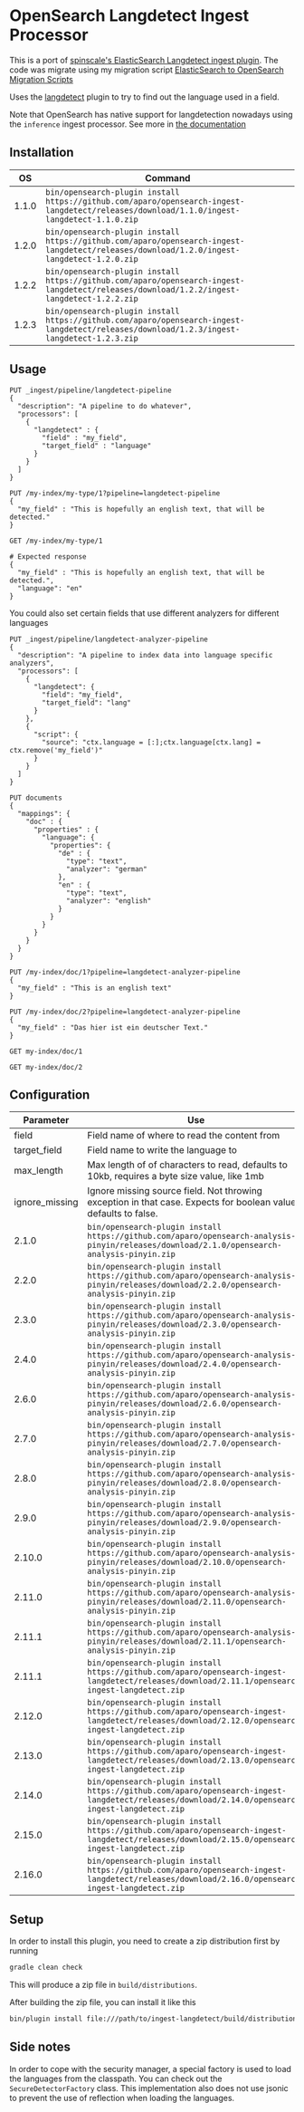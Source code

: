 # OpenSearch Langdetect Ingest Processor

This is a port of [spinscale's ElasticSearch Langdetect ingest plugin](https://github.com/spinscale/elasticsearch-ingest-langdetect).
The code was migrate using my migration script [ElasticSearch to OpenSearch Migration Scripts](https://github.com/aparo/elasticsearch-opensearch-migration-scripts)

Uses the [langdetect](https://github.com/YouCruit/language-detection/) plugin to try to find out the language used in a field.

Note that OpenSearch has native support for langdetection nowadays using the
`inference` ingest processor. See more in
[the documentation](https://www.elastic.co/guide/en/machine-learning/current/ml-lang-ident.html)

## Installation

| OS    | Command |
| ----- | ------- |
| 1.1.0 | `bin/opensearch-plugin install https://github.com/aparo/opensearch-ingest-langdetect/releases/download/1.1.0/ingest-langdetect-1.1.0.zip` |
| 1.2.0 | `bin/opensearch-plugin install https://github.com/aparo/opensearch-ingest-langdetect/releases/download/1.2.0/ingest-langdetect-1.2.0.zip` |
| 1.2.2 | `bin/opensearch-plugin install https://github.com/aparo/opensearch-ingest-langdetect/releases/download/1.2.2/ingest-langdetect-1.2.2.zip` |
| 1.2.3 | `bin/opensearch-plugin install https://github.com/aparo/opensearch-ingest-langdetect/releases/download/1.2.3/ingest-langdetect-1.2.3.zip` |

## Usage


```
PUT _ingest/pipeline/langdetect-pipeline
{
  "description": "A pipeline to do whatever",
  "processors": [
    {
      "langdetect" : {
        "field" : "my_field",
        "target_field" : "language"
      }
    }
  ]
}

PUT /my-index/my-type/1?pipeline=langdetect-pipeline
{
  "my_field" : "This is hopefully an english text, that will be detected."
}

GET /my-index/my-type/1

# Expected response
{
  "my_field" : "This is hopefully an english text, that will be detected.",
  "language": "en"
}
```

You could also set certain fields that use different analyzers for different languages

```
PUT _ingest/pipeline/langdetect-analyzer-pipeline
{
  "description": "A pipeline to index data into language specific analyzers",
  "processors": [
    {
      "langdetect": {
        "field": "my_field",
        "target_field": "lang"
      }
    },
    {
      "script": {
        "source": "ctx.language = [:];ctx.language[ctx.lang] = ctx.remove('my_field')"
      }
    }
  ]
}

PUT documents
{
  "mappings": {
    "doc" : {
      "properties" : {
        "language": {
          "properties": {
            "de" : {
              "type": "text",
              "analyzer": "german"
            },
            "en" : {
              "type": "text",
              "analyzer": "english"
            }
          }
        }
      }
    }
  }
}

PUT /my-index/doc/1?pipeline=langdetect-analyzer-pipeline
{
  "my_field" : "This is an english text"
}

PUT /my-index/doc/2?pipeline=langdetect-analyzer-pipeline
{
  "my_field" : "Das hier ist ein deutscher Text."
}

GET my-index/doc/1

GET my-index/doc/2
```

## Configuration

| Parameter | Use |
| --- | --- |
| field          | Field name of where to read the content from |
| target_field   | Field name to write the language to |
| max_length     | Max length of of characters to read, defaults to 10kb, requires a byte size value, like 1mb |
| ignore_missing | Ignore missing source field. Not throwing exception in that case. Expects for boolean value, defaults to false. |
| 2.1.0 | `bin/opensearch-plugin install https://github.com/aparo/opensearch-analysis-pinyin/releases/download/2.1.0/opensearch-analysis-pinyin.zip` |
| 2.2.0 | `bin/opensearch-plugin install https://github.com/aparo/opensearch-analysis-pinyin/releases/download/2.2.0/opensearch-analysis-pinyin.zip` |
| 2.3.0 | `bin/opensearch-plugin install https://github.com/aparo/opensearch-analysis-pinyin/releases/download/2.3.0/opensearch-analysis-pinyin.zip` |
| 2.4.0 | `bin/opensearch-plugin install https://github.com/aparo/opensearch-analysis-pinyin/releases/download/2.4.0/opensearch-analysis-pinyin.zip` |
| 2.6.0 | `bin/opensearch-plugin install https://github.com/aparo/opensearch-analysis-pinyin/releases/download/2.6.0/opensearch-analysis-pinyin.zip` |
| 2.7.0 | `bin/opensearch-plugin install https://github.com/aparo/opensearch-analysis-pinyin/releases/download/2.7.0/opensearch-analysis-pinyin.zip` |
| 2.8.0 | `bin/opensearch-plugin install https://github.com/aparo/opensearch-analysis-pinyin/releases/download/2.8.0/opensearch-analysis-pinyin.zip` |
| 2.9.0 | `bin/opensearch-plugin install https://github.com/aparo/opensearch-analysis-pinyin/releases/download/2.9.0/opensearch-analysis-pinyin.zip` |
| 2.10.0 | `bin/opensearch-plugin install https://github.com/aparo/opensearch-analysis-pinyin/releases/download/2.10.0/opensearch-analysis-pinyin.zip` |
| 2.11.0 | `bin/opensearch-plugin install https://github.com/aparo/opensearch-analysis-pinyin/releases/download/2.11.0/opensearch-analysis-pinyin.zip` |
| 2.11.1 | `bin/opensearch-plugin install https://github.com/aparo/opensearch-analysis-pinyin/releases/download/2.11.1/opensearch-analysis-pinyin.zip` |
| 2.11.1 | `bin/opensearch-plugin install https://github.com/aparo/opensearch-ingest-langdetect/releases/download/2.11.1/opensearch-ingest-langdetect.zip` |
| 2.12.0 | `bin/opensearch-plugin install https://github.com/aparo/opensearch-ingest-langdetect/releases/download/2.12.0/opensearch-ingest-langdetect.zip` |
| 2.13.0 | `bin/opensearch-plugin install https://github.com/aparo/opensearch-ingest-langdetect/releases/download/2.13.0/opensearch-ingest-langdetect.zip` |
| 2.14.0 | `bin/opensearch-plugin install https://github.com/aparo/opensearch-ingest-langdetect/releases/download/2.14.0/opensearch-ingest-langdetect.zip` |
| 2.15.0 | `bin/opensearch-plugin install https://github.com/aparo/opensearch-ingest-langdetect/releases/download/2.15.0/opensearch-ingest-langdetect.zip` |
| 2.16.0 | `bin/opensearch-plugin install https://github.com/aparo/opensearch-ingest-langdetect/releases/download/2.16.0/opensearch-ingest-langdetect.zip` |

## Setup

In order to install this plugin, you need to create a zip distribution first by running

```bash
gradle clean check
```

This will produce a zip file in `build/distributions`.

After building the zip file, you can install it like this

```bash
bin/plugin install file:///path/to/ingest-langdetect/build/distribution/ingest-langdetect-0.0.1-SNAPSHOT.zip
```

## Side notes

In order to cope with the security manager, a special factory is used to load the languages from the classpath.
You can check out the `SecureDetectorFactory` class. This implementation also does not use jsonic to prevent the use of reflection when loading the languages.
